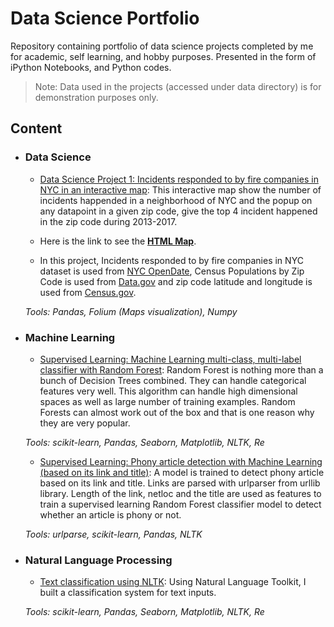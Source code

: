 # Data Science Portfolio

Repository containing portfolio of data science projects completed by me for academic, self learning, and hobby purposes.
Presented in the form of iPython Notebooks, and Python codes.

>Note: Data used in the projects (accessed under data directory) is for demonstration purposes only.

## Content
- ### Data Science

    - [Data Science Project 1: Incidents responded to by fire companies in NYC in an interactive
     map](https://github.com/MahdiDavari/Data-Science-Portfolio/blob/master/DS1_Interactive_Map/Incidents_Responded_to_by_Fire_Companies_Interactive_Map.ipynb):
    This interactive map show the number of incidents happended in a neighborhood of NYC and the popup
     on any datapoint in a given zip code, give the top 4 incident happened in the zip code during 2013-2017.

    - Here is the link to see the [**HTML Map**](http://www.mdavari.com/Data-Science-Portfolio/DS1_Interactive_Map/Incidents_Responded_to_by_Fire_Companies_Interactive_Map.html).

    - In this project, Incidents responded to by fire companies in NYC dataset is used from [NYC OpenDate](    https://data.cityofnewyork.us/Public-Safety/Incidents-Responded-to-by-Fire-Companies/tm6d-hbzd/data
), Census Populations by Zip Code is used from [Data.gov](https://catalog.data.gov/dataset/2010-census-populations-by-zip-code) and zip code latitude and longitude is used from [Census.gov](https://www.census.gov/geo/maps-data/data/gazetteer2017.html).  
    
  _Tools: Pandas, Folium (Maps visualization), Numpy_

    
- ### Machine Learning

    - [Supervised Learning: Machine Learning multi-class, multi-label classifier 
with Random Forest](https://github.com/MahdiDavari/Data-Science-Portfolio/blob/master/ML_Micro_Projects/ML%20with%20Random%20Forest%20(muli-class%2C%20multi-label%20classifier).py):
Random Forest is nothing more than a bunch of Decision Trees combined. They can handle categorical features very well.
This algorithm can handle high dimensional spaces as well as large number of training examples.
Random Forests can almost work out of the box and that is one reason why they are very popular.

   _Tools: scikit-learn, Pandas, Seaborn, Matplotlib, NLTK, Re_
    
    - [Supervised Learning: Phony article detection with Machine Learning (based on its link and title)](https://github.com/MahdiDavari/Data-Science-Portfolio/blob/master/ML_Micro_Projects/ML%20with%20Random%20Forest%20(Article%20classification%20based%20on%20link%20and%20title).ipynb):
A model is trained to detect phony article based on its link and title. Links are parsed with urlparser from urllib library.
 Length of the link, netloc and the title are used as features to train a supervised learning Random Forest classifier model
  to detect whether an article is phony or not.
  
  _Tools: urlparse, scikit-learn, Pandas, NLTK_

    
- ### Natural Language Processing
    - [Text classification using NLTK](https://github.com/MahdiDavari/Data-Science-Portfolio/blob/master/ML_Micro_Projects/ML%20with%20Random%20Forest%20(muli-class%2C%20multi-label%20classifier).py): 
    Using Natural Language Toolkit, I built a classification system for text inputs.
     
   _Tools: scikit-learn, Pandas, Seaborn, Matplotlib, NLTK, Re_
